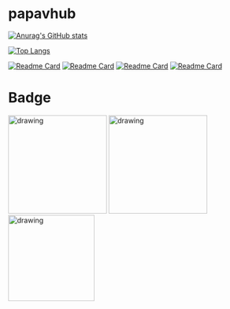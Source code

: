 <!--
### Hi there 👋


**papavhub/papavhub** is a ✨ _special_ ✨ repository because its `README.md` (this file) appears on your GitHub profile.

Here are some ideas to get you started:

- 🔭 I’m currently working on ...
- 🌱 I’m currently learning ...
- 👯 I’m looking to collaborate on ...
- 🤔 I’m looking for help with ...
- 💬 Ask me about ...
- 📫 How to reach me: ...
- 😄 Pronouns: ...
- ⚡ Fun fact: ...
-->


# papavhub
[![Anurag's GitHub stats](https://github-readme-stats.vercel.app/api?username=papavhub)](https://github.com/papavhub?tab=repositories)

[![Top Langs](https://github-readme-stats.vercel.app/api/top-langs/?username=anuraghazra)](https://github.com/anuraghazra/github-readme-stats)

[![Readme Card](https://github-readme-stats.vercel.app/api/pin/?username=papavhub&repo=CACA-2022CD)](https://github.com/papavhub/CACA-2022CD)
[![Readme Card](https://github-readme-stats.vercel.app/api/pin/?username=papavhub&repo=Healthcare-with-MSA-Docker
)](https://github.com/papavhub/Healthcare-with-MSA-Docker)
[![Readme Card](https://github-readme-stats.vercel.app/api/pin/?username=papavhub&repo=CACA
)](https://github.com/papavhub/CACA)
[![Readme Card](https://github-readme-stats.vercel.app/api/pin/?username=papavhub&repo=SmileSpeedGate
)](https://github.com/papavhub/SmileSpeedGate)

# Badge
[<img src="https://github.com/papavhub/papavhub/assets/67986703/77548ec4-2582-4baa-899b-207e0ddfbe7e" alt="drawing" width="200" target="_blank">](https://www.credly.com/badges/c2888b64-b6e1-4c05-a4e3-f159687a30bb/public_url)
[<img src="https://user-images.githubusercontent.com/67986703/183000509-139ca6dc-17d4-4280-98d7-848e73507bf4.png" alt="drawing" width="200" target="_blank">](https://www.credly.com/badges/730ce3ba-b94a-4af2-8877-473b797fda7f/public_url)
[<img src="https://user-images.githubusercontent.com/67986703/186299611-3c17b946-99c1-4682-96d3-9680d91b7ec9.png" alt="drawing" width="175" target="_blank">](https://www.credly.com/badges/11428544-01c7-4442-8108-bb2204404d95/public_url)
